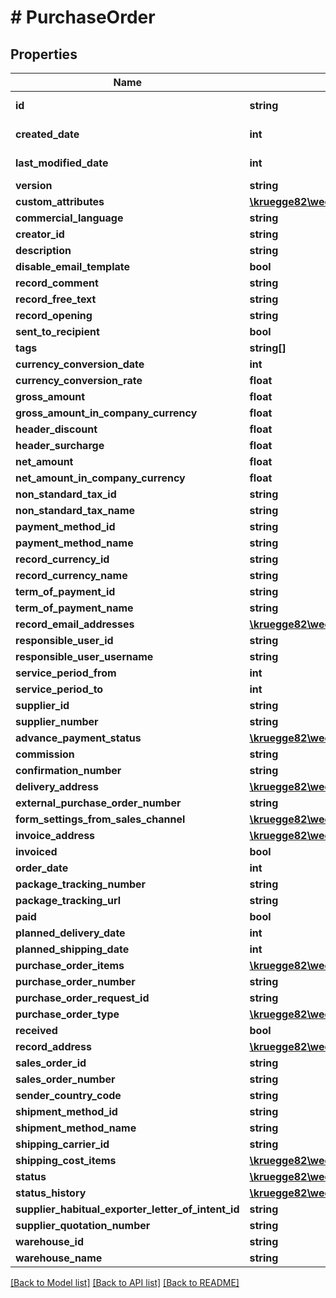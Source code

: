 # # PurchaseOrder

## Properties

Name | Type | Description | Notes
------------ | ------------- | ------------- | -------------
**id** | **string** |  | [optional] [readonly]
**created_date** | **int** |  | [optional] [readonly]
**last_modified_date** | **int** |  | [optional] [readonly]
**version** | **string** |  | [optional]
**custom_attributes** | [**\kruegge82\weclapp\Model\CustomAttribute[]**](CustomAttribute.md) |  | [optional]
**commercial_language** | **string** |  | [optional]
**creator_id** | **string** |  | [optional]
**description** | **string** |  | [optional]
**disable_email_template** | **bool** |  | [optional]
**record_comment** | **string** |  | [optional]
**record_free_text** | **string** |  | [optional]
**record_opening** | **string** |  | [optional]
**sent_to_recipient** | **bool** |  | [optional]
**tags** | **string[]** |  | [optional]
**currency_conversion_date** | **int** |  | [optional]
**currency_conversion_rate** | **float** |  | [optional]
**gross_amount** | **float** |  | [optional]
**gross_amount_in_company_currency** | **float** |  | [optional]
**header_discount** | **float** |  | [optional]
**header_surcharge** | **float** |  | [optional]
**net_amount** | **float** |  | [optional]
**net_amount_in_company_currency** | **float** |  | [optional]
**non_standard_tax_id** | **string** |  | [optional]
**non_standard_tax_name** | **string** |  | [optional]
**payment_method_id** | **string** |  | [optional]
**payment_method_name** | **string** |  | [optional]
**record_currency_id** | **string** |  | [optional]
**record_currency_name** | **string** |  | [optional]
**term_of_payment_id** | **string** |  | [optional]
**term_of_payment_name** | **string** |  | [optional]
**record_email_addresses** | [**\kruegge82\weclapp\Model\EmailAddresses**](EmailAddresses.md) |  | [optional]
**responsible_user_id** | **string** |  | [optional]
**responsible_user_username** | **string** |  | [optional]
**service_period_from** | **int** |  | [optional]
**service_period_to** | **int** |  | [optional]
**supplier_id** | **string** |  | [optional]
**supplier_number** | **string** |  | [optional]
**advance_payment_status** | [**\kruegge82\weclapp\Model\AdvancePaymentStatus**](AdvancePaymentStatus.md) |  | [optional]
**commission** | **string** |  | [optional]
**confirmation_number** | **string** |  | [optional]
**delivery_address** | [**\kruegge82\weclapp\Model\RecordAddress**](RecordAddress.md) |  | [optional]
**external_purchase_order_number** | **string** |  | [optional]
**form_settings_from_sales_channel** | [**\kruegge82\weclapp\Model\DistributionChannel**](DistributionChannel.md) |  | [optional]
**invoice_address** | [**\kruegge82\weclapp\Model\RecordAddress**](RecordAddress.md) |  | [optional]
**invoiced** | **bool** |  | [optional]
**order_date** | **int** |  | [optional]
**package_tracking_number** | **string** |  | [optional]
**package_tracking_url** | **string** |  | [optional]
**paid** | **bool** |  | [optional]
**planned_delivery_date** | **int** |  | [optional]
**planned_shipping_date** | **int** |  | [optional]
**purchase_order_items** | [**\kruegge82\weclapp\Model\PurchaseOrderItem[]**](PurchaseOrderItem.md) |  | [optional]
**purchase_order_number** | **string** |  | [optional]
**purchase_order_request_id** | **string** |  | [optional]
**purchase_order_type** | [**\kruegge82\weclapp\Model\SupplierOrderType**](SupplierOrderType.md) |  | [optional]
**received** | **bool** |  | [optional]
**record_address** | [**\kruegge82\weclapp\Model\RecordAddress**](RecordAddress.md) |  | [optional]
**sales_order_id** | **string** |  | [optional]
**sales_order_number** | **string** |  | [optional]
**sender_country_code** | **string** |  | [optional]
**shipment_method_id** | **string** |  | [optional]
**shipment_method_name** | **string** |  | [optional]
**shipping_carrier_id** | **string** |  | [optional]
**shipping_cost_items** | [**\kruegge82\weclapp\Model\PurchaseOrderShippingCostItem[]**](PurchaseOrderShippingCostItem.md) |  | [optional]
**status** | [**\kruegge82\weclapp\Model\SupplierOrderStatusType**](SupplierOrderStatusType.md) |  | [optional]
**status_history** | [**\kruegge82\weclapp\Model\PurchaseOrderStatusHistory[]**](PurchaseOrderStatusHistory.md) |  | [optional]
**supplier_habitual_exporter_letter_of_intent_id** | **string** |  | [optional]
**supplier_quotation_number** | **string** |  | [optional]
**warehouse_id** | **string** |  | [optional]
**warehouse_name** | **string** |  | [optional]

[[Back to Model list]](../../README.md#models) [[Back to API list]](../../README.md#endpoints) [[Back to README]](../../README.md)
